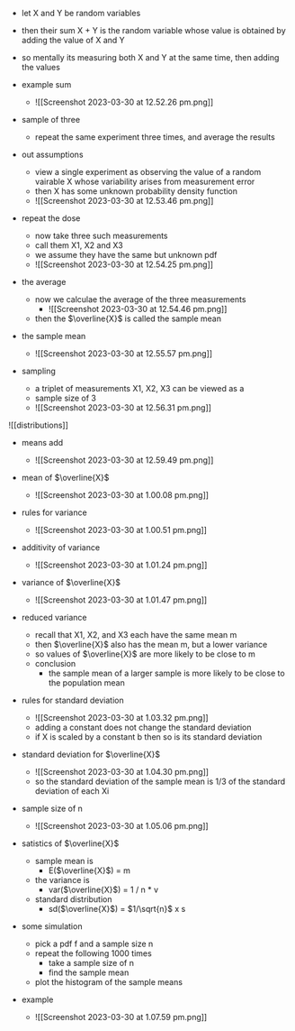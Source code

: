 
- let X and Y be random variables 
- then their sum X + Y is the random variable whose value is obtained by adding the value of X and Y
- so mentally its measuring both X and Y at the same time, then adding the values 

- example sum 
	- ![[Screenshot 2023-03-30 at 12.52.26 pm.png]]

- sample of three
	- repeat the same experiment three times, and average the results 

- out assumptions 
	- view a single experiment as observing the value of a random vairable X whose variability arises from measurement error 
	- then X has some unknown probability density function 
	- ![[Screenshot 2023-03-30 at 12.53.46 pm.png]]

- repeat the dose 
	- now take three such measurements 
	- call them X1, X2 and X3 
	- we assume they have the same but unknown pdf
	- ![[Screenshot 2023-03-30 at 12.54.25 pm.png]]

- the average 
	- now we calculae the average of the three measurements 
		- ![[Screenshot 2023-03-30 at 12.54.46 pm.png]]
	- then the $\overline{X}$ is called the sample mean 
- the sample mean 
	- ![[Screenshot 2023-03-30 at 12.55.57 pm.png]]

- sampling 
	- a triplet of measurements X1, X2, X3 can be viewed as a 
	- sample size of 3 
	- ![[Screenshot 2023-03-30 at 12.56.31 pm.png]]

![[distributions]]

- means add 
	- ![[Screenshot 2023-03-30 at 12.59.49 pm.png]]

- mean of $\overline{X}$ 
	- ![[Screenshot 2023-03-30 at 1.00.08 pm.png]]

- rules for variance 
	- ![[Screenshot 2023-03-30 at 1.00.51 pm.png]]

- additivity of variance 
	- ![[Screenshot 2023-03-30 at 1.01.24 pm.png]]


- variance of $\overline{X}$ 
	- ![[Screenshot 2023-03-30 at 1.01.47 pm.png]]

- reduced variance 
	- recall that X1, X2, and X3 each have the same mean m 
	- then $\overline{X}$ also has the mean m, but a lower variance 
	- so values of $\overline{X}$ are more likely to be close to m
	- conclusion 
		- the sample mean of a larger sample is more likely to be close to the population mean 

- rules for standard deviation 
	- ![[Screenshot 2023-03-30 at 1.03.32 pm.png]]
	- adding a constant does not change the standard deviation 
	- if X is scaled by a constant b then so is its standard deviation 

- standard deviation for $\overline{X}$
	- ![[Screenshot 2023-03-30 at 1.04.30 pm.png]]
	- so the standard deviation of the sample mean is 1/3 of the standard deviation of each Xi

- sample size of n
	- ![[Screenshot 2023-03-30 at 1.05.06 pm.png]]

- satistics of $\overline{X}$
	- sample mean is 
		- E($\overline{X}$) = m
	- the variance is 
		- var($\overline{X}$) = 1 / n * v 
	- standard distribution 
		- sd($\overline{X}$) = $1/\sqrt{n}$ x s  

- some simulation
	- pick a pdf f and a sample size n
	- repeat the following 1000 times 
		- take a sample size of n
		- find the sample mean 
	- plot the histogram of the sample means 

- example 
	- ![[Screenshot 2023-03-30 at 1.07.59 pm.png]]
